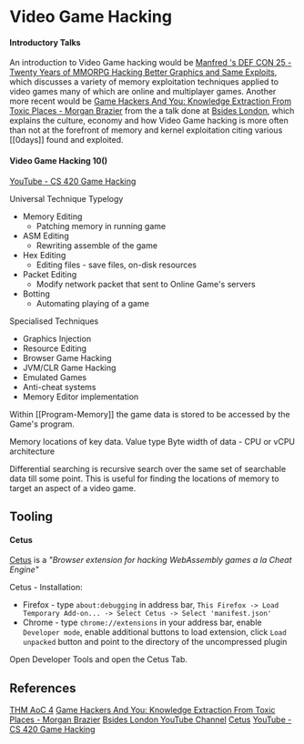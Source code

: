 # Video Game Hacking


#### Introductory Talks

An introduction to Video Game hacking would be [Manfred 's DEF CON 25 - Twenty Years of MMORPG Hacking Better Graphics and Same Exploits](https://www.youtube.com/watch?v=ZAUf_ygqsDo), which discusses a variety of memory exploitation techniques applied to video games many of which are online and multiplayer games. Another more recent would be [Game Hackers And You: Knowledge Extraction From Toxic Places - Morgan Brazier](https://www.youtube.com/watch?v=7-pa4M6lmUY) from the a talk done at [Bsides London](https://www.youtube.com/@SecuritybsidesOrgUk), which explains the culture, economy and how Video Game hacking is more often than not at the forefront of memory and kernel exploitation citing various [[0days]] found and exploited.

#### Video Game Hacking 10()

[YouTube - CS 420 Game Hacking](https://www.youtube.com/playlist?list=PLt9cUwGw6CYHKBH5OoR8M2ELGlNlrgBKl)

Universal Technique Typelogy
- Memory Editing
	- Patching memory in running game
- ASM Editing
	- Rewriting assemble of the game
- Hex Editing
	- Editing files - save files, on-disk resources 
- Packet Editing
	- Modify network packet that sent to Online Game's servers
- Botting 
	- Automating playing of a game

Specialised Techniques
- Graphics Injection
- Resource Editing
- Browser Game Hacking
- JVM/CLR Game Hacking
- Emulated Games
- Anti-cheat systems
- Memory Editor implementation

Within [[Program-Memory]] the game data is stored to be accessed by the Game's program.

Memory locations of key data.
Value type
Byte width of data - CPU or vCPU architecture



Differential searching is recursive search over the same set of searchable data till some point. This is useful for finding the locations of memory to target an aspect of a video game.



## Tooling

#### Cetus

[Cetus](https://github.com/Qwokka/Cetus) is a *"Browser extension for hacking WebAssembly games a la Cheat Engine"* 

Cetus - Installation:
- Firefox - type `about:debugging` in address bar, `This Firefox -> Load Temporary Add-on... -> Select Cetus -> Select 'manifest.json'` 
- Chrome - type `chrome://extensions` in your address bar, enable `Developer mode`, enable additional buttons to load extension, click `Load unpacked` button and point to the directory of the uncompressed plugin

Open Developer Tools and open the Cetus Tab.



## References

[THM AoC 4](https://tryhackme.com/room/adventofcyber4)
[Game Hackers And You: Knowledge Extraction From Toxic Places - Morgan Brazier](https://www.youtube.com/watch?v=7-pa4M6lmUY) 
[Bsides London YouTube Channel](https://www.youtube.com/@SecuritybsidesOrgUk)
[Cetus](https://github.com/Qwokka/Cetus)
[YouTube - CS 420 Game Hacking](https://www.youtube.com/playlist?list=PLt9cUwGw6CYHKBH5OoR8M2ELGlNlrgBKl)